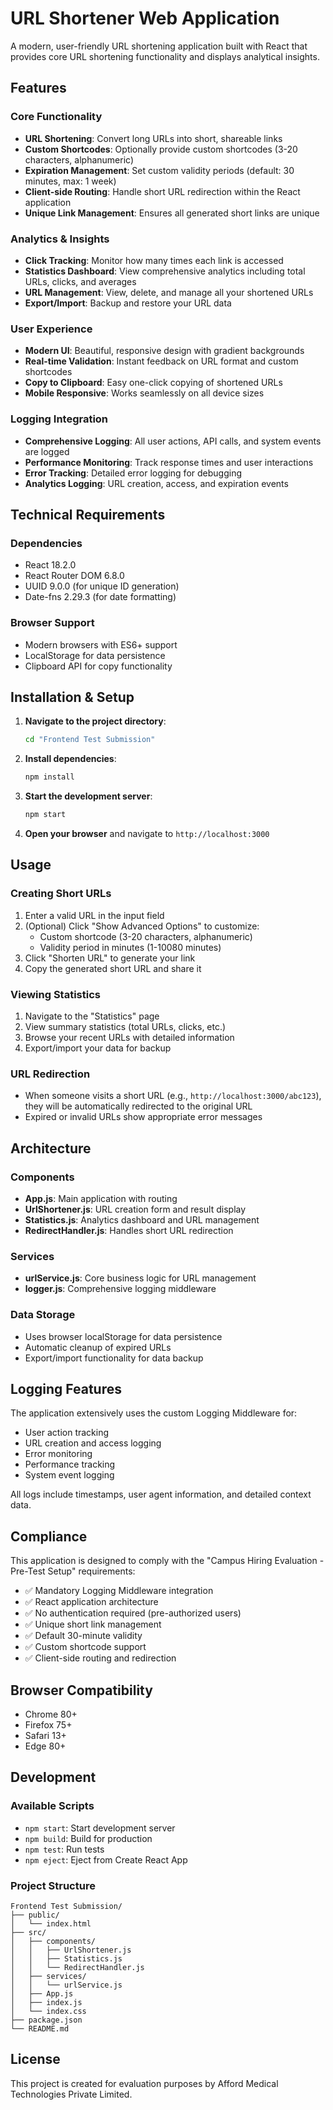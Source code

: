 # URL Shortener Web Application

A modern, user-friendly URL shortening application built with React that provides core URL shortening functionality and displays analytical insights.

## Features

### Core Functionality
- **URL Shortening**: Convert long URLs into short, shareable links
- **Custom Shortcodes**: Optionally provide custom shortcodes (3-20 characters, alphanumeric)
- **Expiration Management**: Set custom validity periods (default: 30 minutes, max: 1 week)
- **Client-side Routing**: Handle short URL redirection within the React application
- **Unique Link Management**: Ensures all generated short links are unique

### Analytics & Insights
- **Click Tracking**: Monitor how many times each link is accessed
- **Statistics Dashboard**: View comprehensive analytics including total URLs, clicks, and averages
- **URL Management**: View, delete, and manage all your shortened URLs
- **Export/Import**: Backup and restore your URL data

### User Experience
- **Modern UI**: Beautiful, responsive design with gradient backgrounds
- **Real-time Validation**: Instant feedback on URL format and custom shortcodes
- **Copy to Clipboard**: Easy one-click copying of shortened URLs
- **Mobile Responsive**: Works seamlessly on all device sizes

### Logging Integration
- **Comprehensive Logging**: All user actions, API calls, and system events are logged
- **Performance Monitoring**: Track response times and user interactions
- **Error Tracking**: Detailed error logging for debugging
- **Analytics Logging**: URL creation, access, and expiration events

## Technical Requirements

### Dependencies
- React 18.2.0
- React Router DOM 6.8.0
- UUID 9.0.0 (for unique ID generation)
- Date-fns 2.29.3 (for date formatting)

### Browser Support
- Modern browsers with ES6+ support
- LocalStorage for data persistence
- Clipboard API for copy functionality

## Installation & Setup

1. **Navigate to the project directory**:
   ```bash
   cd "Frontend Test Submission"
   ```

2. **Install dependencies**:
   ```bash
   npm install
   ```

3. **Start the development server**:
   ```bash
   npm start
   ```

4. **Open your browser** and navigate to `http://localhost:3000`

## Usage

### Creating Short URLs
1. Enter a valid URL in the input field
2. (Optional) Click "Show Advanced Options" to customize:
   - Custom shortcode (3-20 characters, alphanumeric)
   - Validity period in minutes (1-10080 minutes)
3. Click "Shorten URL" to generate your link
4. Copy the generated short URL and share it

### Viewing Statistics
1. Navigate to the "Statistics" page
2. View summary statistics (total URLs, clicks, etc.)
3. Browse your recent URLs with detailed information
4. Export/import your data for backup

### URL Redirection
- When someone visits a short URL (e.g., `http://localhost:3000/abc123`), they will be automatically redirected to the original URL
- Expired or invalid URLs show appropriate error messages

## Architecture

### Components
- **App.js**: Main application with routing
- **UrlShortener.js**: URL creation form and result display
- **Statistics.js**: Analytics dashboard and URL management
- **RedirectHandler.js**: Handles short URL redirection

### Services
- **urlService.js**: Core business logic for URL management
- **logger.js**: Comprehensive logging middleware

### Data Storage
- Uses browser localStorage for data persistence
- Automatic cleanup of expired URLs
- Export/import functionality for data backup

## Logging Features

The application extensively uses the custom Logging Middleware for:
- User action tracking
- URL creation and access logging
- Error monitoring
- Performance tracking
- System event logging

All logs include timestamps, user agent information, and detailed context data.

## Compliance

This application is designed to comply with the "Campus Hiring Evaluation - Pre-Test Setup" requirements:
- ✅ Mandatory Logging Middleware integration
- ✅ React application architecture
- ✅ No authentication required (pre-authorized users)
- ✅ Unique short link management
- ✅ Default 30-minute validity
- ✅ Custom shortcode support
- ✅ Client-side routing and redirection

## Browser Compatibility

- Chrome 80+
- Firefox 75+
- Safari 13+
- Edge 80+

## Development

### Available Scripts
- `npm start`: Start development server
- `npm build`: Build for production
- `npm test`: Run tests
- `npm eject`: Eject from Create React App

### Project Structure
```
Frontend Test Submission/
├── public/
│   └── index.html
├── src/
│   ├── components/
│   │   ├── UrlShortener.js
│   │   ├── Statistics.js
│   │   └── RedirectHandler.js
│   ├── services/
│   │   └── urlService.js
│   ├── App.js
│   ├── index.js
│   └── index.css
├── package.json
└── README.md
```

## License

This project is created for evaluation purposes by Afford Medical Technologies Private Limited. 